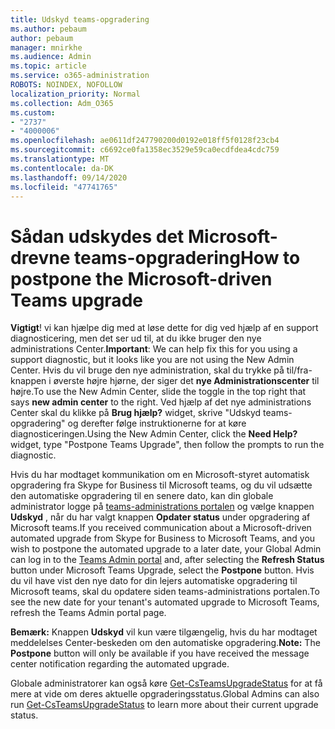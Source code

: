 ```yaml
---
title: Udskyd teams-opgradering
ms.author: pebaum
author: pebaum
manager: mnirkhe
ms.audience: Admin
ms.topic: article
ms.service: o365-administration
ROBOTS: NOINDEX, NOFOLLOW
localization_priority: Normal
ms.collection: Adm_O365
ms.custom:
- "2737"
- "4000006"
ms.openlocfilehash: ae0611df247790200d0192e018ff5f0128f23cb4
ms.sourcegitcommit: c6692ce0fa1358ec3529e59ca0ecdfdea4cdc759
ms.translationtype: MT
ms.contentlocale: da-DK
ms.lasthandoff: 09/14/2020
ms.locfileid: "47741765"
---
```

# <a name="how-to-postpone-the-microsoft-driven-teams-upgrade"></a><span data-ttu-id="09acd-102">Sådan udskydes det Microsoft-drevne teams-opgradering</span><span class="sxs-lookup"><span data-stu-id="09acd-102">How to postpone the Microsoft-driven Teams upgrade</span></span>

<span data-ttu-id="09acd-103">**Vigtigt**! vi kan hjælpe dig med at løse dette for dig ved hjælp af en support diagnosticering, men det ser ud til, at du ikke bruger den nye administrations Center.</span><span class="sxs-lookup"><span data-stu-id="09acd-103">**Important**: We can help fix this for you using a support diagnostic, but it looks like you are not using the New Admin Center.</span></span> <span data-ttu-id="09acd-104">Hvis du vil bruge den nye administration, skal du trykke på til/fra-knappen i øverste højre hjørne, der siger det **nye Administrationscenter** til højre.</span><span class="sxs-lookup"><span data-stu-id="09acd-104">To use the New Admin Center, slide the toggle in the top right that says **new admin center** to the right.</span></span> <span data-ttu-id="09acd-105">Ved hjælp af det nye administrations Center skal du klikke på **Brug hjælp?** widget, skrive "Udskyd teams-opgradering" og derefter følge instruktionerne for at køre diagnosticeringen.</span><span class="sxs-lookup"><span data-stu-id="09acd-105">Using the New Admin Center, click the **Need Help?** widget, type "Postpone Teams Upgrade", then follow the prompts to run the diagnostic.</span></span>

<span data-ttu-id="09acd-106">Hvis du har modtaget kommunikation om en Microsoft-styret automatisk opgradering fra Skype for Business til Microsoft teams, og du vil udsætte den automatiske opgradering til en senere dato, kan din globale administrator logge på [teams-administrations portalen](https://admin.teams.microsoft.com/dashboard) og vælge knappen **Udskyd** , når du har valgt knappen **Opdater status** under opgradering af Microsoft teams.</span><span class="sxs-lookup"><span data-stu-id="09acd-106">If you received communication about a Microsoft-driven automated upgrade from Skype for Business to Microsoft Teams, and you wish to postpone the automated upgrade to a later date, your Global Admin can log in to the [Teams Admin portal](https://admin.teams.microsoft.com/dashboard) and, after selecting the **Refresh Status** button under Microsoft Teams Upgrade, select the **Postpone** button.</span></span> <span data-ttu-id="09acd-107">Hvis du vil have vist den nye dato for din lejers automatiske opgradering til Microsoft teams, skal du opdatere siden teams-administrations portalen.</span><span class="sxs-lookup"><span data-stu-id="09acd-107">To see the new date for your tenant's automated upgrade to Microsoft Teams, refresh the Teams Admin portal page.</span></span>

<span data-ttu-id="09acd-108">**Bemærk:** Knappen **Udskyd** vil kun være tilgængelig, hvis du har modtaget meddelelses Center-beskeden om den automatiske opgradering.</span><span class="sxs-lookup"><span data-stu-id="09acd-108">**Note:** The **Postpone** button will only be available if you have received the message center notification regarding the automated upgrade.</span></span> 

<span data-ttu-id="09acd-109">Globale administratorer kan også køre [Get-CsTeamsUpgradeStatus](https://docs.microsoft.com/powershell/module/skype/get-csteamsupgradestatus?view=skype-ps) for at få mere at vide om deres aktuelle opgraderingsstatus.</span><span class="sxs-lookup"><span data-stu-id="09acd-109">Global Admins can also run [Get-CsTeamsUpgradeStatus](https://docs.microsoft.com/powershell/module/skype/get-csteamsupgradestatus?view=skype-ps) to learn more about their current upgrade status.</span></span>
